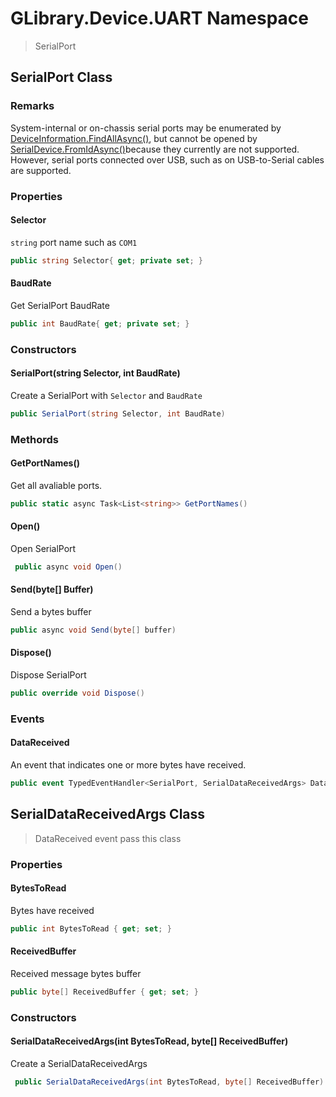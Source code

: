 # GLibrary.Device.UART Namespace

> SerialPort 

## SerialPort Class

### Remarks

System-internal or on-chassis serial ports may be enumerated by [DeviceInformation.FindAllAsync()](https://docs.microsoft.com/en-us/uwp/api/windows.devices.enumeration.deviceinformation#Windows_Devices_Enumeration_DeviceInformation_FindAllAsync_System_String_), but cannot be opened by [SerialDevice.FromIdAsync()](https://docs.microsoft.com/en-us/uwp/api/windows.devices.serialcommunication.serialdevice#Windows_Devices_SerialCommunication_SerialDevice_FromIdAsync_System_String_)because they currently are not supported. However, serial ports connected over USB, such as on USB-to-Serial cables are supported.

### Properties

#### Selector

`string` port name such as `COM1`

```c#
public string Selector{ get; private set; }
```

#### BaudRate

Get SerialPort BaudRate

```c#
public int BaudRate{ get; private set; }
```



### Constructors

#### SerialPort(string Selector, int BaudRate)

Create a SerialPort with `Selector` and `BaudRate` 

```c#
public SerialPort(string Selector, int BaudRate)
```

### Methords

#### GetPortNames()

Get all avaliable ports.

```c#
public static async Task<List<string>> GetPortNames()
```



#### Open()

Open SerialPort

```c#
 public async void Open()
```



#### Send(byte[] Buffer)

Send a bytes buffer 

```c#
public async void Send(byte[] buffer)
```



#### Dispose()

Dispose SerialPort

```c#
public override void Dispose()
```





### Events

#### DataReceived

An event that indicates one or more bytes have received.

```c#
public event TypedEventHandler<SerialPort, SerialDataReceivedArgs> DataReceived;
```







## SerialDataReceivedArgs Class

> DataReceived event pass this class

### Properties

#### BytesToRead

Bytes have received

```c#
public int BytesToRead { get; set; }
```

#### ReceivedBuffer

Received message bytes buffer

```c#
public byte[] ReceivedBuffer { get; set; }
```

### Constructors

#### SerialDataReceivedArgs(int BytesToRead, byte[] ReceivedBuffer)

Create a SerialDataReceivedArgs

```c#
 public SerialDataReceivedArgs(int BytesToRead, byte[] ReceivedBuffer)
```





